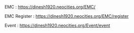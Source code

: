 EMC : https://dinesh1920.neocities.org/EMC/

EMC Register : https://dinesh1920.neocities.org/EMC/register



Event : https://dinesh1920.neocities.org/Event/event
